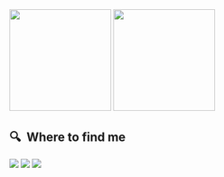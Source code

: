 <img height="180em" src="https://github-readme-stats.vercel.app/api?username=RenanRSilva&show_icons=true&theme=radical&include_all_commits=true&count_private=true"/>
<img height="180em" src="https://github-readme-stats.vercel.app/api/top-langs/?username=RenanRSilva&layout=compact&langs_count=16&theme=radical"/>

## 🔍  Where to find me

[<img src="https://img.shields.io/badge/linkedin-%230077B5.svg?&style=for-the-badge&logo=linkedin&logoColor=white" />](https://www.linkedin.com/in/renan-rambul-7551a9206/)
<a href="mailto:renanrambuls@gmail.com"><img src="https://img.shields.io/badge/-Gmail-%23333?style=for-the-badge&logo=gmail&logoColor=white" target="_blank"></a>
[<img src="https://img.shields.io/badge/website-%23000000.svg?&style=for-the-badge&logo=About.me&logoColor=white" />](https://renanrambul.dev/en)
